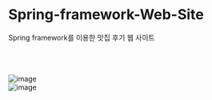 # Spring-framework-Web-Site
Spring framework를 이용한 맛집 후기 웹 사이트
<br><br><br><br>



![image](https://user-images.githubusercontent.com/37769713/92328461-f6d56a00-f09b-11ea-8011-ca7d8d968e0d.png)  
![image](https://user-images.githubusercontent.com/37769713/92328456-ea511180-f09b-11ea-9805-2befed71cdc0.png)
<br>
